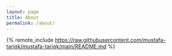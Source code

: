 ```yaml
---
layout: page
title: About
permalink: /about/
---
```


{% remote_include <https://raw.githubusercontent.com/mustafa-tariqk/mustafa-tariqk/main/README.md> %}
